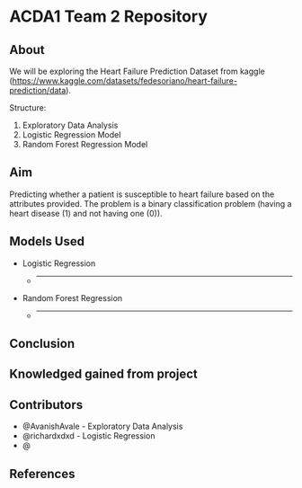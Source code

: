 # ACDA1 Team 2 Repository

## **About**

We will be exploring the Heart Failure Prediction Dataset from kaggle (https://www.kaggle.com/datasets/fedesoriano/heart-failure-prediction/data).

Structure: 
1. Exploratory Data Analysis
2. Logistic Regression Model
3. Random Forest Regression Model

## Aim
Predicting whether a patient is susceptible to heart failure based on the attributes provided. The problem is a binary classification problem (having a heart disease (1) and not having one (0)).

## Models Used 

- Logistic Regression
    - ___
- Random Forest Regression
    - ___
 
## Conclusion

## Knowledged gained from project

## Contributors

- @AvanishAvale - Exploratory Data Analysis
- @richardxdxd - Logistic Regression
- @

## References

